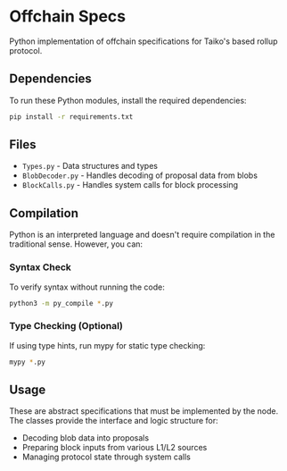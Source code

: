 # Offchain Specs

Python implementation of offchain specifications for Taiko's based rollup protocol.

## Dependencies

To run these Python modules, install the required dependencies:

```bash
pip install -r requirements.txt
```

## Files

- `Types.py` - Data structures and types
- `BlobDecoder.py` - Handles decoding of proposal data from blobs
- `BlockCalls.py` - Handles system calls for block processing

## Compilation

Python is an interpreted language and doesn't require compilation in the traditional sense. However, you can:

### Syntax Check

To verify syntax without running the code:

```bash
python3 -m py_compile *.py
```

### Type Checking (Optional)

If using type hints, run mypy for static type checking:

```bash
mypy *.py
```

## Usage

These are abstract specifications that must be implemented by the node. The classes provide the interface and logic structure for:

- Decoding blob data into proposals
- Preparing block inputs from various L1/L2 sources
- Managing protocol state through system calls
